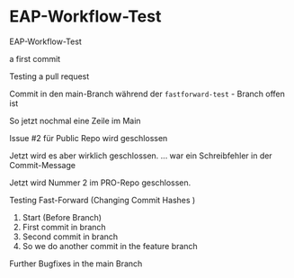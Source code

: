 # EAP-Workflow-Test
EAP-Workflow-Test

a first commit 

Testing a pull request

Commit in den main-Branch während der `fastforward-test` - Branch offen ist

So jetzt nochmal eine Zeile im Main

Issue #2 für Public Repo wird geschlossen 

Jetzt wird es aber wirklich geschlossen. ... war ein Schreibfehler in der Commit-Message

Jetzt wird Nummer 2 im PRO-Repo geschlossen.

Testing Fast-Forward (Changing Commit Hashes ) 

1) Start (Before Branch)
2) First commit in branch
3) Second commit in branch
4) So we do another commit in the feature branch

Further Bugfixes in the main Branch 

